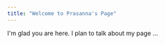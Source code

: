 ```yaml
---
title: "Welcome to Prasanna's Page"
---
```


I'm glad you are here. I plan to talk about my page ...

